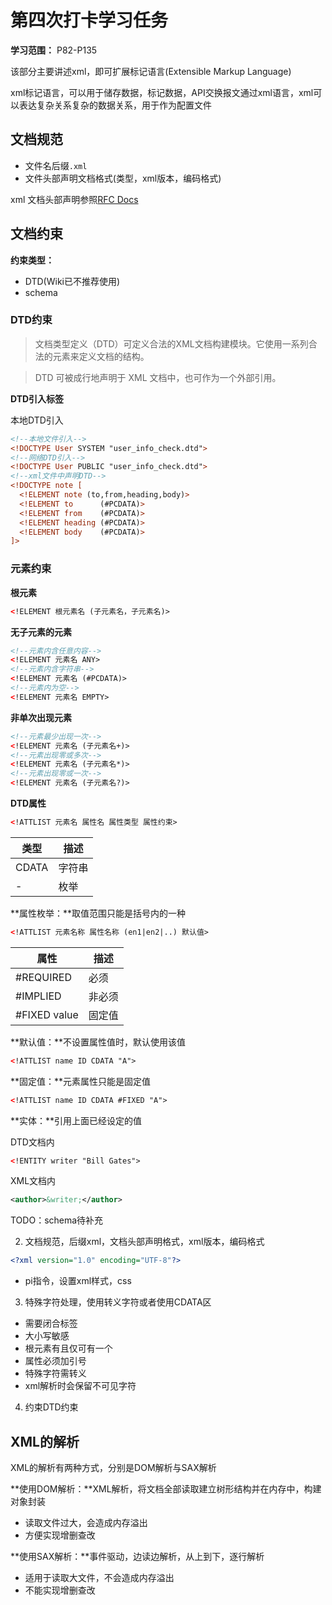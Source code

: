 # 第四次打卡学习任务

**学习范围：** P82-P135

该部分主要讲述xml，即可扩展标记语言(Extensible Markup Language)

xml标记语言，可以用于储存数据，标记数据，API交换报文通过xml语言，xml可以表达复杂关系复杂的数据关系，用于作为配置文件

## 文档规范

- 文件名后缀`.xml`
- 文件头部声明文档格式(类型，xml版本，编码格式)

xml 文档头部声明参照[RFC Docs](https://tools.ietf.org/html/rfc3470#section-4.4)

## 文档约束

**约束类型：**
- DTD(Wiki已不推荐使用)
- schema

### DTD约束

>文档类型定义（DTD）可定义合法的XML文档构建模块。它使用一系列合法的元素来定义文档的结构。

>DTD 可被成行地声明于 XML 文档中，也可作为一个外部引用。

**DTD引入标签**

本地DTD引入
```xml
<!--本地文件引入-->
<!DOCTYPE User SYSTEM "user_info_check.dtd">
<!--网络DTD引入-->
<!DOCTYPE User PUBLIC "user_info_check.dtd">
<!--xml文件中声明DTD-->
<!DOCTYPE note [
  <!ELEMENT note (to,from,heading,body)>
  <!ELEMENT to      (#PCDATA)>
  <!ELEMENT from    (#PCDATA)>
  <!ELEMENT heading (#PCDATA)>
  <!ELEMENT body    (#PCDATA)>
]>
```

### 元素约束

**根元素**

```xml
<!ELEMENT 根元素名 (子元素名，子元素名)>
```

**无子元素的元素**

```xml
<!--元素内含任意内容-->
<!ELEMENT 元素名 ANY>
<!--元素内含字符串-->
<!ELEMENT 元素名 (#PCDATA)>
<!--元素内为空-->
<!ELEMENT 元素名 EMPTY>
```

**非单次出现元素**

```xml
<!--元素最少出现一次-->
<!ELEMENT 元素名 (子元素名+)>
<!--元素出现零或多次-->
<!ELEMENT 元素名 (子元素名*)>
<!--元素出现零或一次-->
<!ELEMENT 元素名 (子元素名?)>
```

**DTD属性**

```xml
<!ATTLIST 元素名 属性名 属性类型 属性约束>
```

| 类型  | 描述   |
|-------|--------|
| CDATA | 字符串 |
| -     | 枚举   |

**属性枚举：**取值范围只能是括号内的一种

```xml
<!ATTLIST 元素名称 属性名称 (en1|en2|..) 默认值>
```

| 属性         | 描述   |
|--------------|--------|
| #REQUIRED    | 必须   |
| #IMPLIED     | 非必须 |
| #FIXED value | 固定值 |

**默认值：**不设置属性值时，默认使用该值

```xml
<!ATTLIST name ID CDATA "A">
```

**固定值：**元素属性只能是固定值

```xml
<!ATTLIST name ID CDATA #FIXED "A">
```

**实体：**引用上面已经设定的值

DTD文档内

```xml
<!ENTITY writer "Bill Gates">
```

XML文档内

```xml
<author>&writer;</author>
```

TODO：schema待补充

2. 文档规范，后缀xml，文档头部声明格式，xml版本，编码格式

```xml
<?xml version="1.0" encoding="UTF-8"?>
```

- pi指令，设置xml样式，css

3. 特殊字符处理，使用转义字符或者使用CDATA区

- 需要闭合标签
- 大小写敏感
- 根元素有且仅可有一个
- 属性必须加引号
- 特殊字符需转义
- xml解析时会保留不可见字符

4. 约束DTD约束

## XML的解析

XML的解析有两种方式，分别是DOM解析与SAX解析

**使用DOM解析：**XML解析，将文档全部读取建立树形结构并在内存中，构建对象封装

- 读取文件过大，会造成内存溢出
- 方便实现增删查改

**使用SAX解析：**事件驱动，边读边解析，从上到下，逐行解析

- 适用于读取大文件，不会造成内存溢出
- 不能实现增删查改
